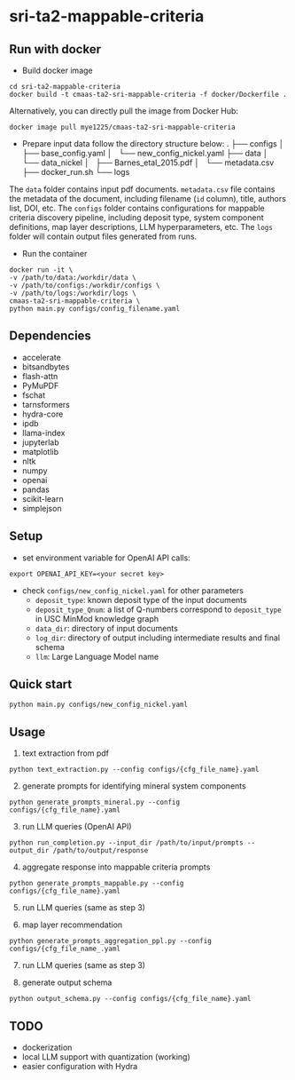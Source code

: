 # sri-ta2-mappable-criteria

## Run with docker
- Build docker image
```
cd sri-ta2-mappable-criteria
docker build -t cmaas-ta2-sri-mappable-criteria -f docker/Dockerfile .
```
Alternatively, you can directly pull the image from Docker Hub:
```
docker image pull mye1225/cmaas-ta2-sri-mappable-criteria
```

- Prepare input data
follow the directory structure below:
.
├── configs
│   ├── base_config.yaml
│   └── new_config_nickel.yaml
├── data
│   └── data_nickel
│       ├── Barnes_etal_2015.pdf
│       └── metadata.csv
├── docker_run.sh
└── logs

The `data` folder contains input pdf documents. `metadata.csv` file contains the metadata of the document, including filename (`id` column), title, authors list, DOI, etc.
The `configs` folder contains configurations for mappable criteria discovery pipeline, including deposit type, system component definitions, map layer descriptions, LLM hyperparameters, etc.
The `logs` folder will contain output files generated from runs.

- Run the container
```
docker run -it \
-v /path/to/data:/workdir/data \
-v /path/to/configs:/workdir/configs \
-v /path/to/logs:/workdir/logs \
cmaas-ta2-sri-mappable-criteria \
python main.py configs/config_filename.yaml
```

## Dependencies
- accelerate
- bitsandbytes
- flash-attn
- PyMuPDF
- fschat
- tarnsformers
- hydra-core
- ipdb
- llama-index
- jupyterlab
- matplotlib
- nltk
- numpy
- openai
- pandas
- scikit-learn
- simplejson

## Setup
- set environment variable for OpenAI API calls:
```
export OPENAI_API_KEY=<your secret key>
```

- check `configs/new_config_nickel.yaml` for other parameters
  - `deposit_type`: known deposit type of the input documents
  - `deposit_type_Qnum`: a list of Q-numbers correspond to `deposit_type` in USC MinMod knowledge graph
  - `data_dir`: directory of input documents
  - `log_dir`: directory of output including intermediate results and final schema
  - `llm`: Large Language Model name

## Quick start
```
python main.py configs/new_config_nickel.yaml
```

## Usage

1. text extraction from pdf
```
python text_extraction.py --config configs/{cfg_file_name}.yaml
```

2. generate prompts for identifying mineral system components
```
python generate_prompts_mineral.py --config configs/{cfg_file_name}.yaml
```

3. run LLM queries (OpenAI API)
```
python run_completion.py --input_dir /path/to/input/prompts --output_dir /path/to/output/response
```

4. aggregate response into mappable criteria prompts
```
python generate_prompts_mappable.py --config configs/{cfg_file_name}.yaml
```

5. run LLM queries (same as step 3)

6. map layer recommendation
```
python generate_prompts_aggregation_ppl.py --config configs/{cfg_file_name_.yaml
```

7. run LLM queries (same as step 3)

8. generate output schema
```
python output_schema.py --config configs/{cfg_file_name}.yaml
```

## TODO
- dockerization
- local LLM support with quantization (working)
- easier configuration with Hydra
